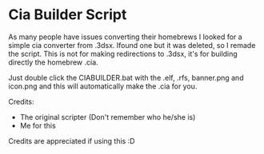 # Cia Builder Script

As many people have issues converting their homebrews I looked for a simple cia converter from .3dsx. Ifound one
but it was deleted, so I remade the script. This is not for making redirections to .3dsx, it's for building directly the
homebrew .cia. 

Just double click the CIABUILDER.bat with the .elf, .rfs, banner.png and icon.png and this will automatically make the .cia
for you.

Credits:

- The original scripter (Don't remember who he/she is)
- Me for this

Credits are appreciated if using this :D
